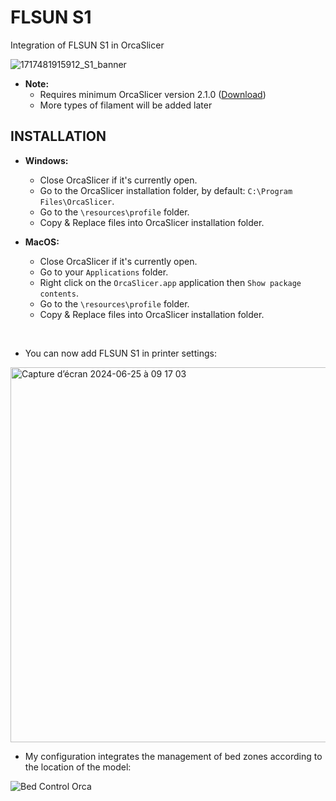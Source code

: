# FLSUN S1
Integration of FLSUN S1 in OrcaSlicer

![1717481915912_S1_banner](https://github.com/Guilouz/Flsun-S1/assets/12702322/9e41a6b0-dbc6-4a94-a95f-e4d0dd13ed8c)

- **Note:** 
  - Requires minimum OrcaSlicer version 2.1.0 (<a href="https://github.com/SoftFever/OrcaSlicer/releases">Download</a>)
  - More types of filament will be added later
 
## INSTALLATION

- **Windows:**
  - Close OrcaSlicer if it's currently open.
  - Go to the OrcaSlicer installation folder, by default: `C:\Program Files\OrcaSlicer`.
  - Go to the `\resources\profile` folder.
  - Copy & Replace files into OrcaSlicer installation folder.

- **MacOS:**
  - Close OrcaSlicer if it's currently open.
  - Go to your `Applications` folder.
  - Right click on the `OrcaSlicer.app` application then `Show package contents`.
  - Go to the `\resources\profile` folder.
  - Copy & Replace files into OrcaSlicer installation folder.

<br />

- You can now add FLSUN S1 in printer settings:

<img width="600" alt="Capture d’écran 2024-06-25 à 09 17 03" src="https://github.com/Guilouz/Flsun-S1/assets/12702322/00d197f4-0866-4240-abbf-c340c9b9bbcd">

- My configuration integrates the management of bed zones according to the location of the model:

![Bed Control Orca](https://github.com/Guilouz/Flsun-S1/assets/12702322/148171fa-879f-477f-b866-27d09f2a547d)

